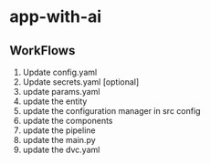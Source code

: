 # app-with-ai

## WorkFlows

1. Update config.yaml
2. Update secrets.yaml [optional]
3. update params.yaml
4. update the entity
5. update the configuration manager in src config
6. update the components
7. update the pipeline
6. update the main.py
9. update the dvc.yaml
